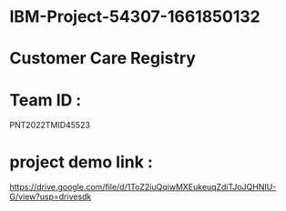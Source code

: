 # IBM-Project-54307-1661850132
# Customer Care Registry
# Team ID :
PNT2022TMID45523
# project demo link :
https://drive.google.com/file/d/1ToZ2iuQqiwMXEukeuqZdiTJoJQHNIU-G/view?usp=drivesdk
